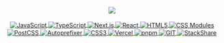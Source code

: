 <div align="center">
  <picture>
    <source 
      srcset="https://github-readme-stats-guylepage3.vercel.app/api?username=guylepage3&show_icons=false&bg_color=000000&title_color=ffffff&icon_color=ffffff&text_color=ffffff&hide_border=true&border_color=31363c&count_private=true&include_all_commits=true&hide=contribs&custom_title=GitHub%20Stats&ring_color=ffffff&card_width=290"
      media="(prefers-color-scheme: dark)"
    />
    <source
      srcset="https://github-readme-stats-guylepage3.vercel.app/api?username=guylepage3&show_icons=false&bg_color=ffffff00&title_color=25292e&icon_color=25292e&text_color=25292e&hide_border=false&border_color=d1d7dd&count_private=true&include_all_commits=true&hide=contribs&custom_title=GitHub%20Stats&ring_color=000000&card_width=290"
      media="(prefers-color-scheme: light), (prefers-color-scheme: no-preference)"
    />
    <img src="https://github-readme-stats.vercel.app/api?username=guylepage3&show_icons=false" />
  </picture>
</div>

<div align="center" style="display: inline_block"><br>
  <a href="https://developer.mozilla.org/en-US/docs/Learn/Getting_started_with_the_web/JavaScript_basics" target="_blank">
    <img align="center" alt="JavaScript" src="https://img.shields.io/badge/JavaScript-000000?style=for-the-badge&logo=javascript&logoColor=white">
  </a>
  <a href="https://www.typescriptlang.org/" target="_blank">
    <img align="center" alt="TypeScript" src="https://img.shields.io/badge/TypeScript-000000?style=for-the-badge&logo=typescript&logoColor=white">
  </a>
  <a href="https://nextjs.org/" target="_blank">
    <img align="center" alt="Next.js" src="https://img.shields.io/badge/NextJS-000000?style=for-the-badge&logo=next.js&logoColor=white">
  </a>
  <a href="https://react.dev/" target="_blank">
    <img align="center" alt="React" src="https://img.shields.io/badge/React-000000?style=for-the-badge&logo=react&logoColor=white">
  </a>
  <a href="https://developer.mozilla.org/en-US/docs/Glossary/HTML5" target="_blank">
    <img align="center" alt="HTML5" src="https://img.shields.io/badge/HTML5-000000?style=for-the-badge&logo=html5&logoColor=white">
  </a>
  <a href="https://github.com/css-modules/css-modules" target="_blank">
    <img align="center" alt="CSS Modules" src="https://img.shields.io/badge/CSS%20Modules-000000?style=for-the-badge&logo=cssmodules&logoColor=white">
  </a>
  <a href="https://postcss.org/" target="_blank">
    <img align="center" alt="PostCSS" src="https://img.shields.io/badge/PostCSS-000000?style=for-the-badge&logo=postcss&logoColor=white">
  </a>
  <a href="https://github.com/postcss/autoprefixer" target="_blank">
    <img align="center" alt="Autoprefixer" src="https://img.shields.io/badge/Autoprefixer-000000?style=for-the-badge&logo=autoprefixer&logoColor=white">
  </a>
  <a href="https://developer.mozilla.org/en-US/docs/Web/CSS" target="_blank">
    <img align="center" alt="CSS3" src="https://img.shields.io/badge/CSS3-000000?style=for-the-badge&logo=css3&logoColor=white">
  </a>
  <a href="https://vercel.com/" target="_blank">
    <img align="center" alt="Vercel" src="https://img.shields.io/badge/Vercel-000000?style=for-the-badge&logo=vercel&logoColor=white">
  </a>
  <a href="https://pnpm.io/" target="_blank">
    <img align="center" alt="pnpm" src="https://img.shields.io/badge/pnpm-000000?style=for-the-badge&logo=pnpm&logoColor=white">
  </a>
  <a href="https://git-scm.com/" target="_blank">
    <img align="center" alt="GIT" src="https://img.shields.io/badge/GIT-000000?style=for-the-badge&logo=git&logoColor=white">
  </a>
  <a href="https://stackshare.io/guylepage33/guylepage-com" target="_blank">
    <img align="center" alt="StackShare" src="https://img.shields.io/badge/StackShare-000000?style=for-the-badge&logo=stackshare&logoColor=white">
  </a>
</div>
<br/>
<div align="center"> 
  <picture>
    <a href="https://guylepage.com" target="_blank">
      <source align="center" alt="Guy Lepage" srcset="https://img.shields.io/badge/guylepage.com-000000?style=for-the-badge&logoColor=white" 
        media="(prefers-color-scheme: dark)" 
      />
      <source align="center" alt="Guy Lepage" srcset="https://img.shields.io/badge/guylepage.com-1f6feb?style=for-the-badge&logoColor=white" 
        media="(prefers-color-scheme: light), (prefers-color-scheme: no-preference)" 
      />
    </a>
    <a href="https://twitter.com/guylepage3" target="_blank">
      <source align="center" alt="Guy Lepage Twitter" srcset="https://img.shields.io/badge/Twitter-000000?style=for-the-badge&logo=twitter&logoColor=white" 
        media="(prefers-color-scheme: dark)" 
      />
      <source align="center" alt="Guy Lepage Twitter" srcset="https://img.shields.io/badge/Twitter-1f6feb?style=for-the-badge&logo=twitter&logoColor=white" 
        media="(prefers-color-scheme: light), (prefers-color-scheme: no-preference)" 
      />
    </a>
    <a href="https://www.linkedin.com/in/guylepage/" target="_blank">
      <source align="center" alt="Guy Lepage LinkedIn" srcset="https://img.shields.io/badge/LinkedIn-000000?style=for-the-badge&logo=linkedin&logoColor=white" 
        media="(prefers-color-scheme: dark)" 
      />
      <source align="center" alt="Guy Lepage LinkedIn" srcset="https://img.shields.io/badge/LinkedIn-1f6feb?style=for-the-badge&logo=linkedin&logoColor=white" 
        media="(prefers-color-scheme: light), (prefers-color-scheme: no-preference)" 
      />
    </a>
    <a href="https://www.buymeacoffee.com/guylepage3" target="_blank">
      <source align="center" alt="Buy Me a Coffee" srcset="https://img.shields.io/badge/Buy%20Me%20a%20Coffee-000000?style=for-the-badge&logoColor=white" 
        media="(prefers-color-scheme: dark)" 
      />
      <source align="center" alt="Buy Me a Coffee" srcset="https://img.shields.io/badge/Buy%20Me%20a%20Coffee-1f6feb?style=for-the-badge&logoColor=white"
        media="(prefers-color-scheme: light), (prefers-color-scheme: no-preference)" 
      />
    </a>
  </picture>
</div>
